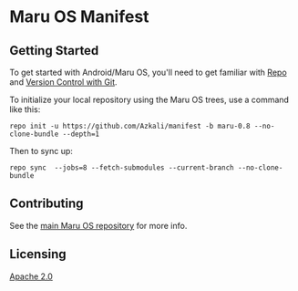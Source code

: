 # Maru OS Manifest

## Getting Started

To get started with Android/Maru OS, you'll need to get familiar with
[Repo](https://source.android.com/source/using-repo.html) and [Version Control
with Git](https://source.android.com/source/version-control.html).

To initialize your local repository using the Maru OS trees, use a command like this:

    repo init -u https://github.com/Azkali/manifest -b maru-0.8 --no-clone-bundle --depth=1

Then to sync up:

    repo sync  --jobs=8 --fetch-submodules --current-branch --no-clone-bundle

## Contributing

See the [main Maru OS repository](https://github.com/maruos/maruos) for more
info.

## Licensing

[Apache 2.0](LICENSE)
